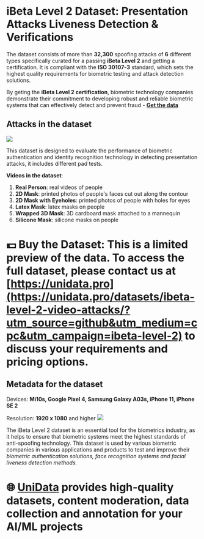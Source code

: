# iBeta Level 2 Dataset: Presentation Attacks Liveness Detection & Verifications
The dataset consists of more than **32,300** spoofing attacks of **6** different types specifically curated for a passing **iBeta Level 2** and getting a certification. It is compliant with the **ISO 30107-3** standard, which sets the highest quality requirements for biometric testing and attack detection solutions. 

By geting the **iBeta Level 2 certification**, biometric technology companies demonstrate their commitment to developing robust and reliable biometric systems that can effectively detect and prevent fraud - 
**[Get the data](https://unidata.pro/datasets/ibeta-level-2-video-attacks/?utm_source=github&utm_medium=cpc&utm_campaign=ibeta-level-2)**

## Attacks in the dataset
![](https://www.googleapis.com/download/storage/v1/b/kaggle-user-content/o/inbox%2F22059654%2F352f8d1d97a5c1eb03967775f60fdcdb%2FFrame%20126%20(1).png?generation=1725872087101598&alt=media)

This dataset is designed to evaluate the performance of biometric authentication and identity recognition technology in detecting presentation attacks, it includes different pad tests.

**Videos in the dataset**:
1. **Real Person**: real videos of people
2. **2D Mask**: printed photos of people's faces cut out along the contour
3. **2D Mask with Eyeholes**: printed photos of people with holes for eyes
4. **Latex Mask**: latex masks on people
5. **Wrapped 3D Mask**: 3D cardboard mask attached to a mannequin
6. **Silicone Mask**: silicone masks on people

# 💵 Buy the Dataset: This is a limited preview of the data. To access the full dataset, please contact us at [https://unidata.pro](https://unidata.pro/datasets/ibeta-level-2-video-attacks/?utm_source=github&utm_medium=cpc&utm_campaign=ibeta-level-2) to discuss your requirements and pricing options.

## Metadata for the dataset
Devices: **Mi10s, Google Pixel 4, Samsung Galaxy A03s, iPhone 11, iPhone SE 2**

Resolution: **1920 x 1080** and higher
![](https://www.googleapis.com/download/storage/v1/b/kaggle-user-content/o/inbox%2F22059654%2F4ee72191bdbc72d18148ebf79a2bd591%2FFrame%20127.png?generation=1725878560196276&alt=media)

The iBeta Level 2 dataset is an essential tool for the biometrics industry, as it helps to ensure that biometric systems meet the highest standards of anti-spoofing technology. This dataset is used by various biometric companies in various applications and products to test and improve their *biometric authentication solutions, face recognition systems and facial liveness detection methods.*

# 🌐 [UniData](https://unidata.pro/datasets/ibeta-level-2-video-attacks/?utm_source=github&utm_medium=cpc&utm_campaign=ibeta-level-2) provides high-quality datasets, content moderation, data collection and annotation for your AI/ML projects 
